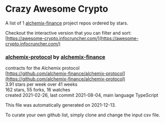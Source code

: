 # Crazy Awesome Crypto
A list of 1 [alchemix-finance](https://github.com/alchemix-finance) project repos ordered by stars.  

Checkout the interactive version that you can filter and sort: 
[https://awesome-crypto.infocruncher.com/](https://awesome-crypto.infocruncher.com/)  


### [alchemix-protocol](https://github.com/alchemix-finance/alchemix-protocol) by [alchemix-finance](https://github.com/alchemix-finance)  
contracts for the Alchemix protocol  
[https://github.com/alchemix-finance/alchemix-protocol](https://github.com/alchemix-finance/alchemix-protocol)  
3.91 stars per week over 41 weeks  
162 stars, 55 forks, 16 watches  
created 2021-02-26, last commit 2021-08-04, main language TypeScript  


This file was automatically generated on 2021-12-13.  

To curate your own github list, simply clone and change the input csv file.  